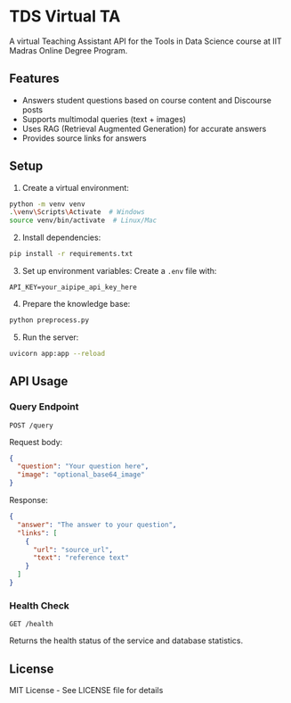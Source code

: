 # TDS Virtual TA

A virtual Teaching Assistant API for the Tools in Data Science course at IIT Madras Online Degree Program.

## Features

- Answers student questions based on course content and Discourse posts
- Supports multimodal queries (text + images)
- Uses RAG (Retrieval Augmented Generation) for accurate answers
- Provides source links for answers

## Setup

1. Create a virtual environment:
```bash
python -m venv venv
.\venv\Scripts\Activate  # Windows
source venv/bin/activate  # Linux/Mac
```

2. Install dependencies:
```bash
pip install -r requirements.txt
```

3. Set up environment variables:
Create a `.env` file with:
```
API_KEY=your_aipipe_api_key_here
```

4. Prepare the knowledge base:
```bash
python preprocess.py
```

5. Run the server:
```bash
uvicorn app:app --reload
```

## API Usage

### Query Endpoint

`POST /query`

Request body:
```json
{
  "question": "Your question here",
  "image": "optional_base64_image"
}
```

Response:
```json
{
  "answer": "The answer to your question",
  "links": [
    {
      "url": "source_url",
      "text": "reference text"
    }
  ]
}
```

### Health Check

`GET /health`


Returns the health status of the service and database statistics.

## License

MIT License - See LICENSE file for details
